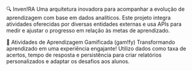 🔍 Inven!RA
Uma arquitetura inovadora para acompanhar a evolução de aprendizagem com base em dados analíticos. 
Este projeto integra atividades oferecidas por diversas entidades externas e usa APIs 
para medir e ajustar o progresso em relação às metas de aprendizado.

🧩 Atividades de Aprendizagem Gamificada (gam!fy)
Transformando aprendizado em uma experiência engajante! Utilizo dados como taxa de acertos, 
tempo de resposta e persistência para criar relatórios personalizados e adaptar os desafios aos alunos.
